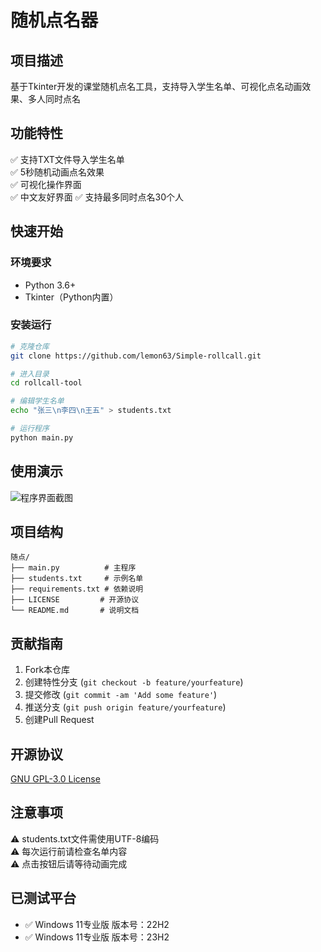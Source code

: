 # 随机点名器

## 项目描述
基于Tkinter开发的课堂随机点名工具，支持导入学生名单、可视化点名动画效果、多人同时点名

## 功能特性
✅ 支持TXT文件导入学生名单  
✅ 5秒随机动画点名效果  
✅ 可视化操作界面  
✅ 中文友好界面
✅ 支持最多同时点名30个人

## 快速开始
### 环境要求
- Python 3.6+  
- Tkinter（Python内置）

### 安装运行
```bash
# 克隆仓库
git clone https://github.com/lemon63/Simple-rollcall.git

# 进入目录
cd rollcall-tool

# 编辑学生名单
echo "张三\n李四\n王五" > students.txt

# 运行程序
python main.py
```

## 使用演示
![程序界面截图](https://console.pitimg.com/lagny/2025/03/12/67d18c2808d36.png)

## 项目结构
```
随点/
├── main.py          # 主程序
├── students.txt     # 示例名单
├── requirements.txt # 依赖说明
├── LICENSE         # 开源协议
└── README.md       # 说明文档
```

## 贡献指南
1. Fork本仓库
2. 创建特性分支 (`git checkout -b feature/yourfeature`)
3. 提交修改 (`git commit -am 'Add some feature'`)
4. 推送分支 (`git push origin feature/yourfeature`)
5. 创建Pull Request

## 开源协议
[GNU GPL-3.0 License](LICENSE)

## 注意事项
⚠️ students.txt文件需使用UTF-8编码  
⚠️ 每次运行前请检查名单内容  
⚠️ 点击按钮后请等待动画完成

## 已测试平台
- ✅ Windows 11专业版 版本号：22H2
- ✅ Windows 11专业版 版本号：23H2
